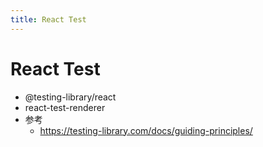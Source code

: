 ```yaml
---
title: React Test
---
```


# React Test

- @testing-library/react
- react-test-renderer
- 参考
  - https://testing-library.com/docs/guiding-principles/
